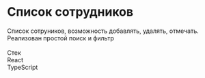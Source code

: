 # Список сотрудников

Список сотруников, возможность добавлять, удалять, отмечать. Реализован простой поиск и фильтр <br/>
<br/> 
Стек <br/>
React<br/>
TypeScript <br/>

[Visual]:https://employee-accounting-react.vercel.app/

